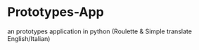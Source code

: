 # Prototypes-App
 an prototypes application in python (Roulette & Simple translate English/Italian)

